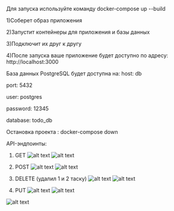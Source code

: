 Для запуска используйте команду
docker-compose up --build

1)Соберет образ приложения 

2)Запустит контейнеры для приложения и базы данных

3)Подключит их друг к другу

4)После запуска ваше приложение будет доступно по адресу: http://localhost:3000

База данных PostgreSQL будет доступна на:
host: db

port: 5432

user: postgres

password: 12345

database: todo_db

Остановка проекта : docker-compose down

API-эндпоинты:
1) GET
   ![alt text](.\screenshots\{7B1FC019-6B61-4FB6-9E46-0B239BFDAE8C}.png)
![alt text](.\screenshots\{A91BFD3D-61E0-41AF-957C-5BA3D92FEDBE}.png)

2) POST
![alt text](.\screenshots\{AECC9B65-22E5-49F8-AB01-C5F1E08E9021}.png)
![alt text](.\screenshots\{BA1C12CE-5017-41B2-90CC-EB1316B5954A}.png)


3) DELETE (удалил 1 и 2 таску)
![alt text](.\screenshots\{9CE95FCF-DC04-4B5E-9B9A-64C6EE94C83D}.png)
![alt text](.\screenshots\{15053751-272F-47F5-94EA-B4FC60BAD31A}.png)

4) PUT
![alt text](.\screenshots\{7AD62184-6D62-4F68-B58A-2F138912638D}.png)
![alt text](.\screenshots\{4D7CBBA0-CB5E-4F43-B0CD-8204920B9583}.png)

![alt text](.\screenshots\{293E63DA-CEA9-48F6-A0B9-88CDB6CC78FD}.png)